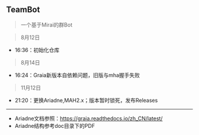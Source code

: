 ## TeamBot
> 一个基于Mirai的群Bot

> 8月12日
- 16:36：初始化仓库

> 8月14日
- 16:24：Graia新版本自依赖问题，旧版与mha握手失败

> 11月12日
- 21:20：更换Ariadne,MAH2.x；版本暂时锁死，发布Releases

---
- Ariadne文档参照：https://graia.readthedocs.io/zh_CN/latest/
- Ariadne结构参考doc目录下的PDF
